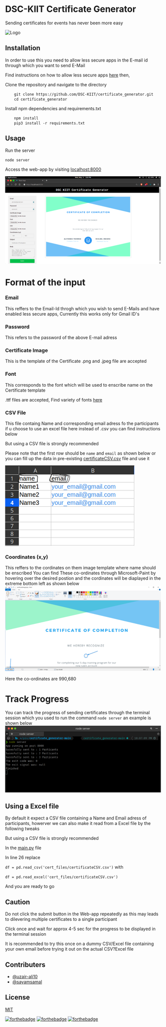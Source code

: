 
# DSC-KIIT Certificate Generator

Sending certificates for events has never been more easy 




  


  

    

  
![Logo](https://dev-to-uploads.s3.amazonaws.com/uploads/articles/th5xamgrr6se0x5ro4g6.png)

    
## Installation 
In order to use this you need to allow less secure apps in the E-mail id through which you want to send E-Mail

Find instructions on how to allow less secure apps [here](https://www.youtube.com/watch?v=Ee7PDsbfOUI) then,

Clone the repository and navigate to the directory

```
    git clone https://github.com/DSC-KIIT/certificate_generator.git
    cd certificate_generator
```

Install npm dependencies and requirements.txt
```
    npm install
    pip3 install -r requirements.txt
```
## Usage
Run the server
```
node server
```
Access the web-app by visiting [localhost:8000](http://localhost:8000)



![prew_img](https://github.com/DSC-KIIT/certificate_generator/blob/main/images/prew_img.png)

  

# Format of the input

### Email
This reffers to the Email-Id throgh which you wish to send E-Mails and have enabled less secure apps, Currently this works only for Gmail ID's
### Password
This refers to the password of the above E-mail adress

### Certificate Image
This is the template of the Certificate
.png and .jpeg file are accepted

### Font
This corresponds to the font which will be used to enscribe name on the Certificate template

.ttf files are accepted, Find variety of fonts [here](https://fonts.google.com/)

### CSV File 
This file containg Name and corresponding email adress fo the participants if u choose to use an excel file here instead of .csv you can find instructions below

But using a CSV file is strongly recommended

Please note that the first row should be ```name```  and  `email`
as shown below 
or you can fill up the data in pre-existing [certificateCSV.csv](https://github.com/DSC-KIIT/certificate_generator/blob/main/cert_files/certificateCSV.csv) file and use it

![csv_img](https://github.com/DSC-KIIT/certificate_generator/blob/main/images/csv_img.png)

### Coordinates (x,y)
This reffers to the cordinates on them image template where name should be enscribed 
You can find These co-ordinates through Microsoft-Paint by hovering over the desired postion and the cordinates will be diaplayed in the extreme bottom left as shown below 
![paint_img](https://github.com/DSC-KIIT/certificate_generator/blob/main/images/paint_img.png)

Here the co-ordinates are 990,680

# Track Progress
You can track the progress of sending certificates through the terminal session which you used to run the command `node server` an example is shown below
![ter_img](https://github.com/DSC-KIIT/certificate_generator/blob/main/images/ter_img.png)

## Using a Excel file
By default it expect a CSV file containing a Name and Email adress of participants, howerver we can also make it read from a Excel file by the following tweaks 

But using a CSV file is strongly recommended

In the [main.py](https://github.com/DSC-KIIT/certificate_generator/blob/main/main.py) file 

In line 26 replace

 ```df = pd.read_csv('cert_files/certificateCSV.csv')```
with 

```df = pd.read_excel('cert_files/certificateCSV.csv')```

And you are ready to go


## Caution
Do not click the submit button in the Web-app repeatedly as this may leads to dilevering multiple certificates to a single participant 

Click once and wait for approx 4-5 sec for the progress to be displayed in the terminal session

It is recommended to try this once on a dummy CSV/Excel file containing your own email before trying it out on the actual CSV?Excel file

## Contributers

- [@uzair-ali10](https://github.com/uzair-ali10/)
- [@sayamsamal](https://github.com/sayamsamal)

  
## License

[MIT](https://choosealicense.com/licenses/mit/)


[![forthebadge](https://forthebadge.com/images/badges/made-with-python.svg)](https://forthebadge.com)
[![forthebadge](https://forthebadge.com/images/badges/made-with-javascript.svg)](https://forthebadge.com)
[![forthebadge](https://forthebadge.com/images/badges/open-source.svg)](https://forthebadge.com)

